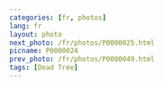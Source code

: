 ```yaml
---
categories: [fr, photos]
lang: fr
layout: photo
next_photo: /fr/photos/P0000025.html
picname: P0000024
prev_photo: /fr/photos/P0000049.html
tags: [Dead Tree]
---
```

